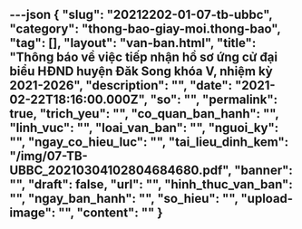 ---json
{
    "slug": "20212202-01-07-tb-ubbc",
    "category": "thong-bao-giay-moi.thong-bao",
    "tag": [],
    "layout": "van-ban.html",
    "title": "Thông báo về việc tiếp nhận hồ sơ ứng cử đại biểu HĐND huyện Đăk Song khóa V, nhiệm kỳ 2021-2026",
    "description": "",
    "date": "2021-02-22T18:16:00.000Z",
    "so": "",
    "permalink": true,
    "trich_yeu": "",
    "co_quan_ban_hanh": "",
    "linh_vuc": "",
    "loai_van_ban": "",
    "nguoi_ky": "",
    "ngay_co_hieu_luc": "",
    "tai_lieu_dinh_kem": "/img/07-TB-UBBC_20210304102804684680.pdf",
    "banner": "",
    "draft": false,
    "url": "",
    "hinh_thuc_van_ban": "",
    "ngay_ban_hanh": "",
    "so_hieu": "",
    "upload-image": "",
    "__content__": ""
}
---
